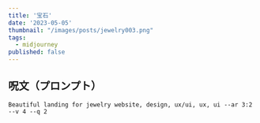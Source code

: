 ```yaml
---
title: '宝石'
date: '2023-05-05'
thumbnail: "/images/posts/jewelry003.png"
tags:
  - midjourney
published: false
---
```


## 呪文（プロンプト）
```
Beautiful landing for jewelry website, design, ux/ui, ux, ui --ar 3:2 --v 4 --q 2
```